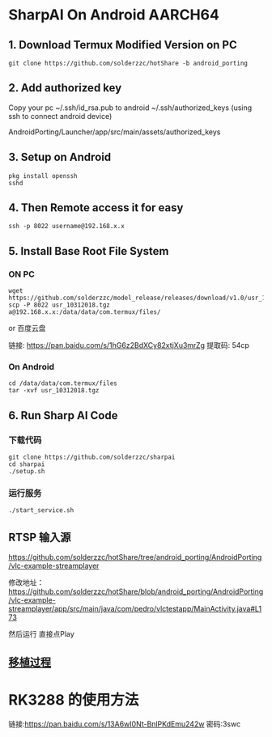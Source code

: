 # SharpAI On Android AARCH64

## 1. Download Termux Modified Version on PC

```
git clone https://github.com/solderzzc/hotShare -b android_porting
```

## 2. Add authorized key

Copy your pc ~/.ssh/id_rsa.pub to android ~/.ssh/authorized_keys (using ssh to connect android device)

AndroidPorting/Launcher/app/src/main/assets/authorized_keys

## 3. Setup on Android

```
pkg install openssh
sshd
```

## 4. Then Remote access it for easy

```
ssh -p 8022 username@192.168.x.x
```

## 5. Install Base Root File System

### ON PC
```
wget https://github.com/solderzzc/model_release/releases/download/v1.0/usr_10312018.tgz
scp -P 8022 usr_10312018.tgz a@192.168.x.x:/data/data/com.termux/files/
```
or 百度云盘

链接: https://pan.baidu.com/s/1hG6z2BdXCy82xtjXu3mrZg 提取码: 54cp

### On Android
```
cd /data/data/com.termux/files
tar -xvf usr_10312018.tgz 
```


## 6. Run Sharp AI Code

### 下载代码
```
git clone https://github.com/solderzzc/sharpai
cd sharpai
./setup.sh
```


### 运行服务
```
./start_service.sh
```

## RTSP 输入源

https://github.com/solderzzc/hotShare/tree/android_porting/AndroidPorting/vlc-example-streamplayer

修改地址：
https://github.com/solderzzc/hotShare/blob/android_porting/AndroidPorting/vlc-example-streamplayer/app/src/main/java/com/pedro/vlctestapp/MainActivity.java#L173

然后运行
直接点Play



## [移植过程](https://github.com/solderzzc/hotShare/issues/3239)


# RK3288 的使用方法

链接:https://pan.baidu.com/s/13A6wI0Nt-BnlPKdEmu242w  密码:3swc


